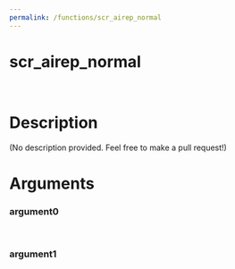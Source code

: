 ```yaml
---
permalink: /functions/scr_airep_normal
---
```

# scr_airep_normal  
&nbsp;  
# Description  
(No description provided. Feel free to make a pull request!) 
&nbsp;  
# Arguments
### argument0

&nbsp;    
### argument1

&nbsp;    


